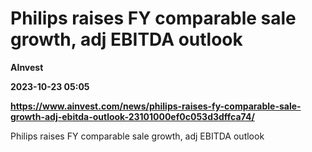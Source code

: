 # Philips raises FY comparable sale growth, adj EBITDA outlook
**AInvest**

**2023-10-23 05:05**

**https://www.ainvest.com/news/philips-raises-fy-comparable-sale-growth-adj-ebitda-outlook-23101000ef0c053d3dffca74/**

Philips raises FY comparable sale growth, adj EBITDA outlook